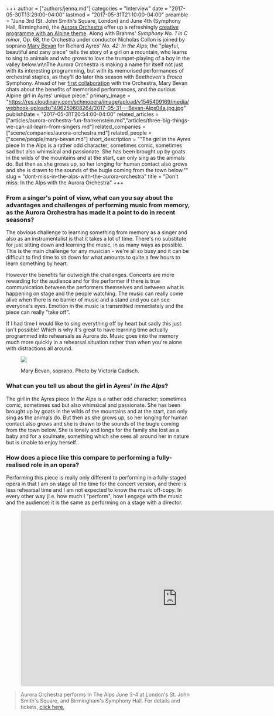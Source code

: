 +++
author = ["authors/jenna.md"]
categories = "Interview"
date = "2017-05-30T13:29:00-04:00"
lastmod = "2017-05-31T21:10:00-04:00"
preamble = "June 3rd (St. John Smith's Square, London) and June 4th (Symphony Hall, Birmingham), the [Aurora Orchestra](/scene/companies/aurora-orchestra/) offer up a refreshingly [creative programme with an Alpine theme](http://www.auroraorchestra.com/event/inthealps/). Along with Brahms' *Symphony No. 1 in C minor*, Op. 68, the Orchestra under conductor Nicholas Collon is joined by soprano [Mary Bevan](/scene/people/mary-bevan/) for Richard Ayres' *No. 42: In the Alps*; the \"playful, beautiful and zany piece\" tells the story of a girl on a mountain, who learns to sing to animals and who grows to love the trumpet-playing of a boy in the valley below.\n\nThe Aurora Orchestra is making a name for itself not just with its interesting programming, but with its memorised performances of orchestral staples, as they'll do later this season with Beethoven's *Eroica* Symphony. Ahead of her [first collaboration](http://www.auroraorchestra.com/event/inthealps/) with the Orchestra, Mary Bevan chats about the benefits of memorised performances, and the curious Alpine girl in Ayres' unique piece."
primary_image = "https://res.cloudinary.com/schmopera/image/upload/v1545409169/media/webhook-uploads/1496250608264/2017-05-31---Bevan-Alps04a.jpg.jpg"
publishDate = "2017-05-31T20:54:00-04:00"
related_articles = ["articles/aurora-orchestra-fun-frankenstein.md","articles/three-big-things-we-can-all-learn-from-singers.md"]
related_companies = ["scene/companies/aurora-orchestra.md"]
related_people = ["scene/people/mary-bevan.md"]
short_description = "&quot;The girl in the Ayres piece In the Alps is a rather odd character; sometimes comic, sometimes sad but also whimsical and passionate. She has been brought up by goats in the wilds of the mountains and at the start, can only sing as the animals do. But then as she grows up, so her longing for human contact also grows and she is drawn to the sounds of the bugle coming from the town below.&quot;"
slug = "dont-miss-in-the-alps-with-the-aurora-orchestra"
title = "Don&#039;t miss: In the Alps with the Aurora Orchestra"
+++

### From a singer's point of view, what can you say about the advantages and challenges of performing music from memory, as the Aurora Orchestra has made it a point to do in recent seasons?

The obvious challenge to learning something from memory as a singer and also as an instrumentalist is that it takes a lot of time. There's no substitute for just sitting down and learning the music, in as many ways as possible. This is the main challenge for any musician - we're all so busy and it can be difficult to find time to sit down for what amounts to quite a few hours to learn something by heart. 

However the benefits far outweigh the challenges. Concerts are more rewarding for the audience and for the performer if there is true communication between the performers themselves and between what is happening on stage and the people watching. The music can really come alive when there is no barrier of music and a stand and you can see everyone's eyes. Emotion in the music is transmitted immediately and the piece can really "take off". 

If I had time I would like to sing everything off by heart but sadly this just isn't possible! Which is why it's great to have learning time actually programmed into rehearsals as Aurora do. Music goes into the memory much more quickly in a rehearsal situation rather than when you're alone with distractions all around. 

<figure data-type="image">

![](https://res.cloudinary.com/schmopera/image/upload/v1545409169/media/webhook-uploads/1496250659881/2017-05-31---Mary-Bevan-7056_-credit-Victoria-Cadisch.jpg.jpg)
<figcaption>Mary Bevan, soprano. Photo by Victoria Cadisch.</figcaption>
</figure>
 
### What can you tell us about the girl in Ayres' *In the Alps*?

The girl in the Ayres piece *In the Alps* is a rather odd character; sometimes comic, sometimes sad but also whimsical and passionate. She has been brought up by goats in the wilds of the mountains and at the start, can only sing as the animals do. But then as she grows up, so her longing for human contact also grows and she is drawn to the sounds of the bugle coming from the town below. She is lonely and longs for the family she lost as a baby and for a soulmate, something which she sees all around her in nature but is unable to enjoy herself. 
 
### How does a piece like this compare to performing a fully-realised role in an opera?

Performing this piece is really only different to performing in a fully-staged opera in that I am on stage all the time for the concert version, and there is less rehearsal time and I am not expected to know the music off-copy. In every other way (i.e. how much I "perform", how I engage with the music and the audience) it is the same as performing on a stage with a director. 

<figure data-type="video">
<iframe width="854" height="480" src="https://www.youtube.com/embed/D4wmn2LdCRU" frameborder="0" allowfullscreen></iframe>
</figure>

>Aurora Orchestra performs In The Alps June 3-4 at London's St. John Smith's Square, and Birmingham's Symphony Hall. For details and tickets, [click here.](http://www.auroraorchestra.com/event/inthealps/)
